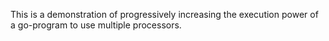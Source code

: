 This is a demonstration of progressively increasing the execution power of a go-program to use multiple processors.
